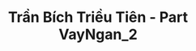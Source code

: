 ---
layout: album
resource: instagram
title: "Trần Bích Triều Tiên - Part VayNgan_2"
description: "Instagram album of Trần Bích Triều Tiên, part VayNgan_2.</br> Username: tienbabie_24"
active: gallery
album-title: "Trần Bích Triều Tiên"
images:
  - image_path: tienbabie_24/VayNgan_2/1365214860999502_476432367_1772087990312185_8561558229740675795_n.jpg
  - image_path: tienbabie_24/VayNgan_2/1485144532339867_480582480_1779125419608442_7951254509912108623_n.jpg
  - image_path: tienbabie_24/VayNgan_2/1492259514961702_480203904_1780099066177744_5410810018471634970_n.jpg
  - image_path: tienbabie_24/VayNgan_2/1492259538295033_480102936_1780098932844424_1493080389830736700_n.jpg
  - image_path: tienbabie_24/VayNgan_2/1492259574961696_480308638_1780099086177742_6752528294399586703_n.jpg
  - image_path: tienbabie_24/VayNgan_2/1494407604746893_480484661_1780103109510673_344152663907713138_n.jpg
  - image_path: tienbabie_24/VayNgan_2/1503589067162080_480508449_1780721886115462_7399188642348339748_n.jpg
  - image_path: tienbabie_24/VayNgan_2/1503589083828745_480577200_1780721746115476_2109528602281449367_n.jpg
  - image_path: tienbabie_24/VayNgan_2/1504763430377977_480612697_1780723829448601_3572088691322824966_n.jpg
  - image_path: tienbabie_24/VayNgan_2/1504763457044641_480326404_1780723856115265_6599858334851395891_n.jpg
  - image_path: tienbabie_24/VayNgan_2/1514687742718879_481072707_1782113329309651_8237261353579547500_n.jpg
  - image_path: tienbabie_24/VayNgan_2/1514687772718876_480331078_1782113462642971_4762814004308220857_n.jpg
  - image_path: tienbabie_24/VayNgan_2/1525913938262926_480829857_1782133985974252_6535323389749848036_n.jpg
  - image_path: tienbabie_24/VayNgan_2/1530346154486371_480530115_1782390239281960_112956431916865342_n.jpg
  - image_path: tienbabie_24/VayNgan_2/1546168322904154_480580230_1782784062575911_3896145155645203425_n.jpg
  - image_path: tienbabie_24/VayNgan_2/1546168339570819_480567751_1782784162575901_2175484096337511851_n.jpg
  - image_path: tienbabie_24/VayNgan_2/1546168396237480_480789921_1782783695909281_9218288800869104264_n.jpg
  - image_path: tienbabie_24/VayNgan_2/1620889125432073_481233705_1790635248457459_551665597493359353_n.jpg
  - image_path: tienbabie_24/VayNgan_2/1622461868608132_481963073_1791273721726945_2791183014807456139_n.jpg
  - image_path: tienbabie_24/VayNgan_2/1622461891941463_481475109_1791273438393640_5530050711665439459_n.jpg
  - image_path: tienbabie_24/VayNgan_2/1692936371560681_483620804_1797242867796697_547404574148822088_n.jpg
  - image_path: tienbabie_24/VayNgan_2/1692936384894013_484343968_1797242837796700_3226630712437457353_n.jpg
  - image_path: tienbabie_24/VayNgan_2/1772698766917774_484253686_1800589784128672_1901567848056921448_n.jpg
  - image_path: tienbabie_24/VayNgan_2/1772698780251106_485029912_1800589787462005_7833978729543000717_n.jpg
  - image_path: tienbabie_24/VayNgan_2/20220210_101023_273671255_494088272111930_2880160806343967765_n.jpg
  - image_path: tienbabie_24/VayNgan_2/20230412_225817_340512321_1374941443304551_1822496894114308623_n.jpg
  - image_path: tienbabie_24/VayNgan_2/20230506_205456_344791870_1912315012456825_2107910660540135701_n.jpg
  - image_path: tienbabie_24/VayNgan_2/20230506_205456_345034214_943936940288576_4787806235141094573_n.jpg
  - image_path: tienbabie_24/VayNgan_2/20230506_205456_345243877_156585377352889_6659977036547097012_n.jpg
  - image_path: tienbabie_24/VayNgan_2/20231218_182149_411878216_372471528807102_9018382429405156749_n.jpg
  - image_path: tienbabie_24/VayNgan_2/20231218_182149_412134541_321910787386471_639835843356968155_n.jpg
  - image_path: tienbabie_24/VayNgan_2/20240702_135455_449617649_1922720948167163_2492771666378965292_n.jpg
  - image_path: tienbabie_24/VayNgan_2/20240716_234303_451422831_1386989628649969_483594970986464825_n.jpg
  - image_path: tienbabie_24/VayNgan_2/20240823_125444_456570285_872996784730659_3383319933845622638_n.jpg
---
